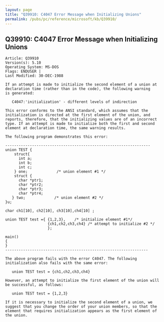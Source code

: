 ```yaml
---
layout: page
title: "Q39910: C4047 Error Message when Initializing Unions"
permalink: /pubs/pc/reference/microsoft/kb/Q39910/
---
```


## Q39910: C4047 Error Message when Initializing Unions

	Article: Q39910
	Version(s): 5.10
	Operating System: MS-DOS
	Flags: ENDUSER |
	Last Modified: 30-DEC-1988
	
	If an attempt is made to initialize the second element of a union at
	declaration time (rather than in the code), the following warning
	is generated:
	
	   C4047:'initialization' - different levels of indirection
	
	This error conforms to the ANSI standard, which assumes that the
	initialization is directed at the first element of the union, and
	reports, therefore, that the initializing values are of an incorrect
	type. If an attempt is made to initialize both the first and second
	element at declaration time, the same warning results.
	
	The following program demonstrates this error:
	
	-----------------------------------------------------------------
	union TEST {
	    struct{
	      int a;
	      int b;
	      int c;
	    } one;             /* union element #1 */
	    struct {
	      char *ptr1;
	      char *ptr2;
	      char *ptr3;
	      char *ptr4;
	   } two;             /* union element #2 */
	}u;
	
	char ch1[10], ch2[10], ch3[10],ch4[10] ;
	
	union TEST test ={ {1,2,3},    /* initialize element #1*/
	                   {ch1,ch2,ch3,ch4} /* attempt to initialize #2 */
	                   };
	
	main()
	{
	}
	----------------------------------------------------------------
	
	The above program fails with the error C4047. The following
	initialization also fails with the same error:
	
	   union TEST test = {ch1,ch2,ch3,ch4}
	
	However, an attempt to initialize the first element of the union will
	be successful, as follows:
	
	   union TEST test = {1,2,3}
	
	If it is necessary to initialize the second element of a union, we
	suggest that you change the order of your union members, so that the
	element that requires initialization appears as the first element of
	the union.
